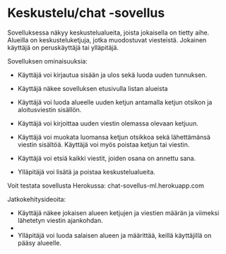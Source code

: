 # Keskustelu/chat -sovellus

Sovelluksessa näkyy keskustelualueita, joista jokaisella on tietty aihe. Alueilla on keskusteluketjuja, jotka muodostuvat viesteistä. Jokainen käyttäjä on peruskäyttäjä tai ylläpitäjä.

Sovelluksen ominaisuuksia:

- Käyttäjä voi kirjautua sisään ja ulos sekä luoda uuden tunnuksen.

- Käyttäjä näkee sovelluksen etusivulla listan alueista

- Käyttäjä voi luoda alueelle uuden ketjun antamalla ketjun otsikon ja aloitusviestin sisällön.

- Käyttäjä voi kirjoittaa uuden viestin olemassa olevaan ketjuun.

- Käyttäjä voi muokata luomansa ketjun otsikkoa sekä lähettämänsä viestin sisältöä. Käyttäjä voi myös poistaa ketjun tai viestin.

- Käyttäjä voi etsiä kaikki viestit, joiden osana on annettu sana.

- Ylläpitäjä voi lisätä ja poistaa keskustelualueita.

Voit testata sovellusta Herokussa: chat-sovellus-ml.herokuapp.com

Jatkokehitysideoita:
- Käyttäjä näkee jokaisen alueen ketjujen ja viestien määrän ja viimeksi lähetetyn viestin ajankohdan.
- 
- Ylläpitäjä voi luoda salaisen alueen ja määrittää, keillä käyttäjillä on pääsy alueelle.
